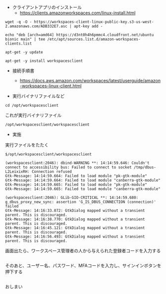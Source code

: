 - クライアントアプリのインストール
  - https://clients.amazonworkspaces.com/linux-install.html

```
wget -q -O - https://workspaces-client-linux-public-key.s3-us-west-2.amazonaws.com/ADB332E7.asc | apt-key add -

echo "deb [arch=amd64] https://d3nt0h4h6pmmc4.cloudfront.net/ubuntu bionic main" | tee /etc/apt/sources.list.d/amazon-workspaces-clients.list

apt-get -y update

apt-get -y install workspacesclient
```

- 接続手順書
  - https://docs.aws.amazon.com/workspaces/latest/userguide/amazon-workspaces-linux-client.html


- 実行バイナリファイルなど

```
cd /opt/workspacesclient
```

これが実行バイナリファイル

```
/opt/workspacesclient/workspacesclient
```

- 実施

実行ファイルをたたく

```
$/opt/workspacesclient/workspacesclient

(workspacesclient:2046): dbind-WARNING **: 14:14:59.646: Couldn't connect to accessibility bus: Failed to connect to socket /tmp/dbus-L2LeixixRH: Connection refused
Gtk-Message: 14:14:59.664: Failed to load module "pk-gtk-module"
Gtk-Message: 14:14:59.664: Failed to load module "canberra-gtk-module"
Gtk-Message: 14:14:59.665: Failed to load module "pk-gtk-module"
Gtk-Message: 14:14:59.665: Failed to load module "canberra-gtk-module"

(workspacesclient:2046): GLib-GIO-CRITICAL **: 14:14:59.680: g_dbus_proxy_new_sync: assertion 'G_IS_DBUS_CONNECTION (connection)' failed
Gtk-Message: 14:16:33.072: GtkDialog mapped without a transient parent. This is discouraged.
Gtk-Message: 14:16:38.770: GtkDialog mapped without a transient parent. This is discouraged.
Gtk-Message: 14:16:45.121: GtkDialog mapped without a transient parent. This is discouraged.
Gtk-Message: 14:16:56.493: GtkDialog mapped without a transient parent. This is discouraged.
```

画面出たら、ワークスペース管理者の人から与えられた登録者コードを入力する

```

```

そのあと、ユーザー名、パスワード、MFAコードを入力し、サインインボタンを押下する


```

```


おしまい

